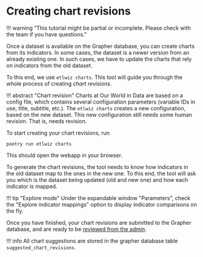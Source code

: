 # Creating chart revisions

!!! warning "This tutorial might be partial or incomplete. Please check with the team if you have questions."

Once a dataset is available on the Grapher database, you can create charts from its indicators. In some cases, the dataset is a newer version from an already existing one. In such cases, we have to update the charts that rely on indicators from the old dataset.

To this end, we use `etlwiz charts`. This tool will guide you through the whole process of creating _chart revisions_.

!!! abstract "Chart revision"
    Charts at Our World in Data are based on a config file, which contains several configuration parameters (variable IDs in use, title, subtitle, etc.). The `etlwiz charts` creates a new configuration, based on the new dataset. This new configuration still needs some human revision. That is, needs revision.

To start creating your chart revisions, run


```
poetry run etlwiz charts
```

This should open the webapp in your browser.

To generate the chart revisions, the tool needs to know how indicators in the old dataset map to the ones in the new one. To this end, the tool will ask you which is the dataset being updated (old and new one) and how each indicator is mapped.

!!! tip "Explore mode"
    Under the expandable window "Parameters", check the "Explore indicator mappings" option to display indicator comparisons on the fly.


Once you have finished, your chart revisions are submitted to the Grapher database, and are ready to be [reviewed from the admin](../reviewing-charts).

!!! info
    All chart suggestions are stored in the grapher database table `suggested_chart_revisions`.
